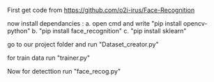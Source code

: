 First get code from https://github.com/o2i-irus/Face-Recognition

now install dependancies :
	a. open cmd and write "pip install opencv-python"
	b. "pip install face_recognition"
	c. "pip install sklearn"

go to our project folder and run "Dataset_creator.py"

for train data run "trainer.py"

Now for detecttion run "face_recog.py"
